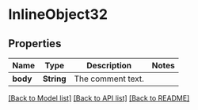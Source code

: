 # InlineObject32

## Properties
Name | Type | Description | Notes
------------ | ------------- | ------------- | -------------
**body** | **String** | The comment text. | 

[[Back to Model list]](../README.md#documentation-for-models) [[Back to API list]](../README.md#documentation-for-api-endpoints) [[Back to README]](../README.md)


